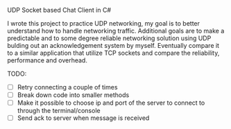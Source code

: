 UDP Socket based Chat Client in C#

I wrote this project to practice UDP networking, my goal is to better understand how to handle networking traffic. 
Additional goals are to make a predictable and to some degree reliable networking solution using UDP bulding out an acknowledgement system by myself. 
Eventually compare it to a similar application that utilize TCP sockets and compare the reliability, performance and overhead.

TODO: 
- [ ] Retry connecting a couple of times
- [ ] Break down code into smaller methods
- [ ] Make it possible to choose ip and port of the server to connect to through the terminal/console
- [ ] Send ack to server when message is received
